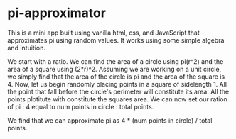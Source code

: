 # pi-approximator

This is a mini app built using vanilla html, css, and JavaScript that approximates pi using random values. It works using some simple algebra and intuition.

We start with a ratio. We can find the area of a circle using pi(r^2) and the area of a square using (2*r)^2. Assuming we are working on a unit circle, we simply find that the area of the circle is pi and the area of the square is 4. Now, let us begin randomly placing points in a square of sidelength 1. All the point that fall before the circle's perimeter will constitute its area. All the points plotitute with constitute the squares area. We can now set our ration of pi : 4 equal to num points in circle : total points.

We find that we can approximate pi as 4 * (num points in circle) / total points.